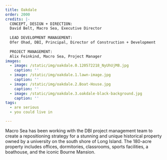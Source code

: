 ```yaml
---
title: Oakdale
order: 2000
credits: |-
  CONCEPT, DESIGN + DIRECTION:  
  David Belt, Macro Sea, Executive Director  
    
  LEAD DEVELOPMENT MANAGEMENT:  
  Ofer Ohad, DBI, Principal, Director of Construction + Development  
    
  PROJECT MANAGEMENT:  
  Alix Feinkind, Macro Sea, Project Manager
images:
  - image: /static/img/oakdale.0.120572218_NyUhUjM8.jpg
    caption: ''
  - image: /static/img/oakdale.1.lawn-image.jpg
    caption: ''
  - image: /static/img/oakdale.2.Boat-House.jpg
    caption: ''
  - image: /static/img/oakdale.3.oakdale-black-background.jpg
    caption: ''
tags:
  - are serious
  - you could live in

---
```

Macro Sea has been working with the DBI project management team to create a repositioning strategy for a stunning and unique historical property owned by a university on the south shore of Long Island. The 180-acre property includes offices, dormitories, classrooms, sports facilities, a boathouse, and the iconic Bourne Mansion.
